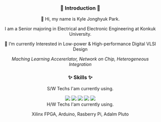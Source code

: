 <h3 align="center">🙌 Introduction 🙌</h3>
<div align="center">
👋 Hi, my name is Kyle Jonghyuk Park.

I am a Senior majoring in Electrical and Electronic Engineering at Konkuk University.

🌱 I’m currently Interested in Low-power & High-performance Digital VLSI Design

<div align="center">

_Maching Learning Accererlator, Network on Chip, Heterogeneous Integration_

</div>

<h3 align="center">✨ Skills ✨</h3>

<div align="center">
  
S/W Techs I'am currently using.

<img src="https://img.shields.io/badge/C-A8B9CC?style=flat-square&logo=C&logoColor=white"/>
<img src="https://img.shields.io/badge/Verilog-20C997?style=flat-square&logo=Velog&logoColor=white"/>
<img src="https://img.shields.io/badge/Python-3776AB?style=flat-square&logo=Python&logoColor=white"/>
<img src="https://img.shields.io/badge/Vivado-F7DF1E?style=flat-square&logo=Xilinx&logoColor=white"/>
<img src="https://img.shields.io/badge/Matlab-5A6AB1?style=flat-square&logo=Monster&logoColor=white"/>

</div>

<div align="center"> </div>
<div align="center"> H/W Techs I'am currently using.
  
Xilinx FPGA, Arduino, Rasberry Pi, Adalm Pluto  
</div>
